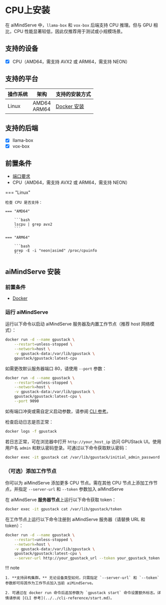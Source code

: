 # CPU上安装

在 aiMindServe 中，`llama-box` 和 `vox-box` 后端支持 CPU 推理。但与 GPU 相比，CPU 性能显著较低，因此仅推荐用于测试或小规模场景。

## 支持的设备

- [x] CPU（AMD64，需支持 AVX2 或 ARM64，需支持 NEON）

## 支持的平台

| 操作系统 | 架构           | 支持的安装方式                                                                                                                         |
| -------- | -------------- | ------------------------------------------------------------------------------------------------------------------------------------ |
| Linux    | AMD64<br>ARM64 | [Docker 安装](#docker-安装)|

## 支持的后端

- [x] llama-box
- [x] vox-box

## 前置条件

- [端口要求](../installation-requirements.md#端口要求)
- CPU（AMD64，需支持 AVX2 或 ARM64，需支持 NEON）

=== "Linux"

    检查 CPU 是否支持：

    === "AMD64"

        ```bash
        lscpu | grep avx2
        ```

    === "ARM64"

        ```bash
        grep -E -i "neon|asimd" /proc/cpuinfo
        ```


## aiMindServe 安装

### 前置条件

- [Docker](https://docs.docker.com/engine/install/)

### 运行 aiMindServe

运行以下命令以启动 aiMindServe 服务器及内置工作节点（推荐 host 网络模式）：

```bash
docker run -d --name gpustack \
    --restart=unless-stopped \
    --network=host \
    -v gpustack-data:/var/lib/gpustack \
    gpustack/gpustack:latest-cpu
```

如需更改默认服务器端口 80，请使用 `--port` 参数：

```bash
docker run -d --name gpustack \
    --restart=unless-stopped \
    --network=host \
    -v gpustack-data:/var/lib/gpustack \
    gpustack/gpustack:latest-cpu \
    --port 9090
```

如有端口冲突或需自定义启动参数，请参阅 [CLI 参考](../../cli-reference/start.md)。

检查启动日志是否正常：

```bash
docker logs -f gpustack
```

若日志正常，可在浏览器中打开 `http://your_host_ip` 访问 GPUStack UI。使用用户名 `admin` 和默认密码登录。可通过以下命令获取默认密码：

```bash
docker exec -it gpustack cat /var/lib/gpustack/initial_admin_password
```

### （可选）添加工作节点

你可以为 aiMindServe 添加更多 CPU 节点。需在其他 CPU 节点上添加工作节点，并指定 `--server-url` 和 `--token` 参数加入 aiMindServe

在 aiMindServe **服务器节点**上运行以下命令获取 token：

```bash
docker exec -it gpustack cat /var/lib/gpustack/token
```

在工作节点上运行以下命令注册到 aiMindServe 服务器（请替换 URL 和 token）：

```bash
docker run -d --name gpustack \
    --restart=unless-stopped \
    --network=host \
    -v gpustack-data:/var/lib/gpustack \
    gpustack/gpustack:latest-cpu \
    --server-url http://your_gpustack_url --token your_gpustack_token
```

!!! note

    1. **支持异构集群。** 无论设备类型如何，只需指定 `--server-url` 和 `--token` 参数即可将其作为工作节点加入当前 aiMindServe。

    2. 可通过在 docker run 命令后追加参数为 `gpustack start` 命令设置额外标志。详情请参阅 [CLI 参考](../../cli-reference/start.md)。

